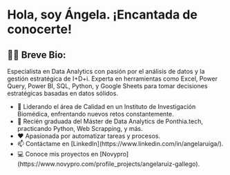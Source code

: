 <h1>Hola, soy Ángela. ¡Encantada de conocerte!</h1>
<div id="header" align="left">
  <h2>👩‍💻 Breve Bio:</h2>
  <p>Especialista en Data Analytics con pasión por el análisis de datos y la gestión estratégica de I+D+i. Experta en herramientas como Excel, Power Query, Power BI, SQL, Python, y Google Sheets para tomar decisiones estratégicas basadas en datos sólidos.</p>
  <ul>
    <li>🔭 Liderando el área de Calidad en un Instituto de Investigación Biomédica, enfrentando nuevos retos constantemente.</li>
    <li>🌱 Recién graduada del Máster de Data Analytics de Ponthia.tech, practicando Python, Web Scrapping, y más.</li>
    <li>❤️ Apasionada por automatizar tareas y procesos.</li>
    <li>📫 Contáctame en [LinkedIn](https://www.linkedin.com/in/angelaruiga/).</li>
    <li>💻 Conoce mis proyectos en [Novypro](https://www.novypro.com/profile_projects/angelaruiz-gallego).</li>
  </ul>
</div>
